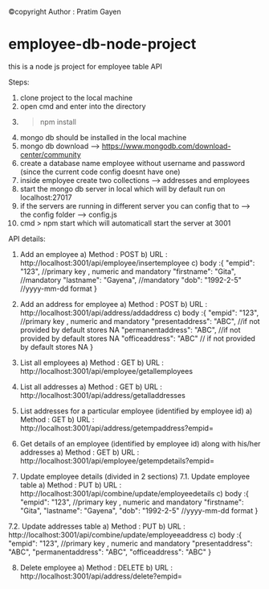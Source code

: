 ©copyright Author : Pratim Gayen
# employee-db-node-project
this is a node js project for employee table API

Steps:
1. clone project to the local machine
2. open cmd and enter into the directory
3. > npm install
4. mongo db should be installed in the local machine
5. mongo db download --> https://www.mongodb.com/download-center/community
6. create a database name employee without username and password (since the current code config doesnt have one)
7. inside employee create two collections --> addresses and employees
8. start the mongo db server in local which will by default run on localhost:27017
9. if the servers are running in different server you can config that to --> the config folder --> config.js
10. cmd > npm start which will automaticall start the server at 3001


API details:
1. Add an employee
    a) Method : POST
    b) URL : http://localhost:3001/api/employee/insertemployee
    c) body :{
                "empid": "123", //primary key , numeric and mandatory
                "firstname": "Gita", //mandatory
                "lastname": "Gayena", //mandatory
                "dob": "1992-2-5" //yyyy-mm-dd format
             }

2. Add an address for employee
    a) Method : POST
    b) URL : http://localhost:3001/api/address/addaddress
    c) body :{
                "empid": "123", //primary key , numeric and mandatory
                "presentaddress": "ABC", //if not provided by default stores NA
                "permanentaddress": "ABC", //if not provided by default stores NA
                "officeaddress": "ABC" // if not provided by default stores NA
             }
            
3. List all employees
    a) Method : GET
    b) URL : http://localhost:3001/api/employee/getallemployees

4. List all addresses
    a) Method : GET
    b) URL : http://localhost:3001/api/address/getalladdresses

5. List addresses for a particular employee (identified by employee id)
    a) Method : GET
    b) URL : http://localhost:3001/api/address/getempaddress?empid=

6. Get details of an employee (identified by employee id) along with his/her addresses
    a) Method : GET
    b) URL : http://localhost:3001/api/employee/getempdetails?empid=

7. Update employee details (divided in 2 sections)
7.1. Update employee table
    a) Method : PUT
    b) URL : http://localhost:3001/api/combine/update/employeedetails
    c) body :{
                "empid": "123", //primary key , numeric and mandatory
                "firstname": "Gita",
                "lastname": "Gayena", 
                "dob": "1992-2-5" //yyyy-mm-dd format
             }
        
7.2. Update addresses table
    a) Method : PUT
    b) URL : http://localhost:3001/api/combine/update/employeeaddress
    c) body :{
                "empid": "123", //primary key , numeric and mandatory
                "presentaddress": "ABC",
                "permanentaddress": "ABC", 
                "officeaddress": "ABC" 
             }

8. Delete employee
    a) Method : DELETE
    b) URL : http://localhost:3001/api/address/delete?empid=